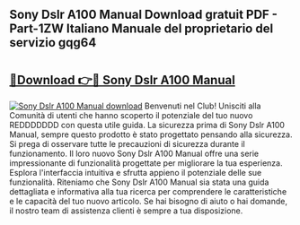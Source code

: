 ## Sony Dslr A100 Manual Download gratuit PDF - Part-1ZW Italiano Manuale del proprietario del servizio gqg64

# <h2><a href="http://dffyho.blite.top/?on=Sony+Dslr+A100+Manual">🔗Download 👉🔴 Sony Dslr A100 Manual</a></h2>

[![Sony Dslr A100 Manual download](https://i.imgur.com/lujVjoI.png)](http://dffyho.blite.top/?on=Sony+Dslr+A100+Manual)
Benvenuti nel Club! Unisciti alla Comunità di utenti che hanno scoperto il potenziale del tuo nuovo REDDDDDDD con questa utile guida. La sicurezza prima di Sony Dslr A100 Manual, sempre questo prodotto è stato progettato pensando alla sicurezza. Si prega di osservare tutte le precauzioni di sicurezza durante il funzionamento. Il loro nuovo Sony Dslr A100 Manual offre una serie impressionante di funzionalità progettate per migliorare la tua esperienza. Esplora l'interfaccia intuitiva e sfrutta appieno il potenziale delle sue funzionalità. Riteniamo che Sony Dslr A100 Manual sia stata una guida dettagliata e informativa alla tua ricerca per comprendere le caratteristiche e le capacità del tuo nuovo articolo. Se hai bisogno di aiuto o hai domande, il nostro team di assistenza clienti è sempre a tua disposizione.
